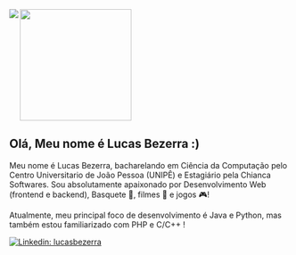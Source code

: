 <div>
<img align="left" src="[https://ibb.co/Brw8NcS](https://ibb.co/Brw8NcS"><img src="https://i.ibb.co/Brw8NcS/0264ec8b-a424-4e14-add1-88b4727d07f3.jpg)" width="200" />

## Olá, Meu nome é Lucas Bezerra :)

Meu nome é Lucas Bezerra, bacharelando em Ciência da Computação pelo Centro Universitario de João Pessoa (UNIPÊ) e Estagiário pela Chianca Softwares. Sou absolutamente apaixonado por Desenvolvimento Web (frontend e backend), Basquete 🏀, filmes 🎦 e jogos 🎮!

Atualmente, meu principal foco de desenvolvimento é Java e Python, mas também estou familiarizado com PHP e C/C++ !

[![Linkedin: lucasbezerra](https://img.shields.io/badge/-LinkedIn-blue?style=flat-square&logo=Linkedin&logoColor=white&link=https://www.linkedin.com/in/lucasmnf/)](https://www.linkedin.com/in/lucas-bezerra-b757b3221/)

</div>

 


